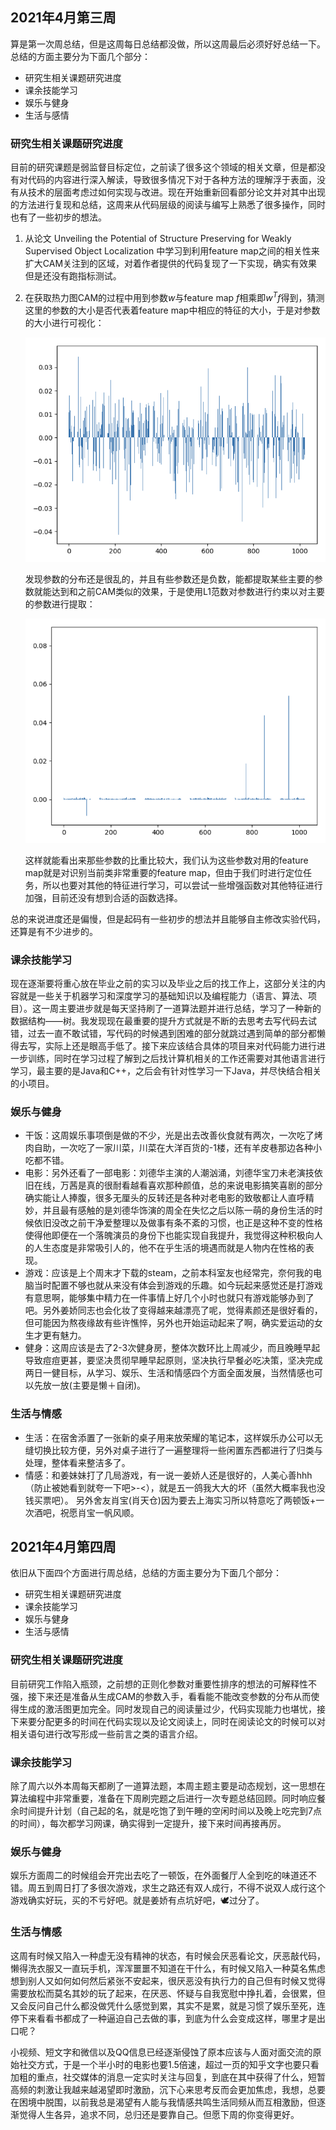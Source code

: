 ## 2021年4月第三周

算是第一次周总结，但是这周每日总结都没做，所以这周最后必须好好总结一下。总结的方面主要分为下面几个部分：

- 研究生相关课题研究进度
- 课余技能学习
- 娱乐与健身
- 生活与感情

### 研究生相关课题研究进度

目前的研究课题是弱监督目标定位，之前读了很多这个领域的相关文章，但是都没有对代码的内容进行深入解读，导致很多情况下对于各种方法的理解浮于表面，没有从技术的层面考虑过如何实现与改进。现在开始重新回看部分论文并对其中出现的方法进行复现和总结，这周来从代码层级的阅读与编写上熟悉了很多操作，同时也有了一些初步的想法。

1. 从论文 Unveiling the Potential of Structure Preserving for Weakly Supervised Object Localization 中学习到利用feature map之间的相关性来扩大CAM关注到的区域，对着作者提供的代码复现了一下实现，确实有效果但是还没有跑指标测试。

2. 在获取热力图CAM的过程中用到参数$w$与feature map $f$相乘即$w^Tf$得到，猜测这里的参数的大小是否代表着feature map中相应的特征的大小，于是对参数的大小进行可视化：

   ![image-20210418192844090](image-20210418192844090.png)

   发现参数的分布还是很乱的，并且有些参数还是负数，能都提取某些主要的参数就能达到和之前CAM类似的效果，于是使用L1范数对参数进行约束以对主要的参数进行提取：

   ![image-20210418193041070](image-20210418193041070.png)

   这样就能看出来那些参数的比重比较大，我们认为这些参数对用的feature map就是对识别当前类非常重要的feature map，但由于我们时进行定位任务，所以也要对其他的特征进行学习，可以尝试一些增强函数对其他特征进行加强，目前还没有想到合适的函数选择。

总的来说进度还是偏慢，但是起码有一些初步的想法并且能够自主修改实验代码，还算是有不少进步的。

### 课余技能学习

现在逐渐要将重心放在毕业之前的实习以及毕业之后的找工作上，这部分关注的内容就是一些关于机器学习和深度学习的基础知识以及编程能力（语言、算法、项目）。这一周主要进步就是每天坚持刷了一道算法题并进行总结，学习了一种新的数据结构——树。我发现现在最重要的提升方式就是不断的去思考去写代码去试错，过去一直不敢试错，写代码的时候遇到困难的部分就跳过遇到简单的部分都懒得去写，实际上还是眼高手低了。接下来应该结合具体的项目来对代码能力进行进一步训练，同时在学习过程了解到之后找计算机相关的工作还需要对其他语言进行学习，最主要的是Java和C++，之后会有针对性学习一下Java，并尽快结合相关的小项目。

### 娱乐与健身

- 干饭：这周娱乐事项倒是做的不少，光是出去改善伙食就有两次，一次吃了烤肉自助，一次吃了一家川菜，川菜在大洋百货的-1楼，还有羊皮巷那边各种小吃都不错。
- 电影：另外还看了一部电影：刘德华主演的人潮汹涌，刘德华宝刀未老演技依旧在线，万茜是真的很耐看越看喜欢那种颜值，总的来说电影搞笑喜剧的部分确实能让人捧腹，很多无厘头的反转还是各种对老电影的致敬都让人直呼精妙，并且最有感触的是刘德华饰演的周全在失忆之后以陈一萌的身份生活的时候依旧没改之前干净爱整理以及做事有条不紊的习惯，也正是这种不变的性格使得他即便在一个落魄演员的身份下也能实现自我提升，我觉得这种积极向人的人生态度是非常吸引人的，他不在乎生活的境遇而就是人物内在性格的表现。
- 游戏：应该是上个周末才下载的steam，之前本科室友也经常完，奈何我的电脑当时配置不够也就从来没有体会到游戏的乐趣。如今玩起来感觉还是打游戏有意思啊，能够集中精力在一件事情上好几个小时也就只有游戏能够办到了吧。另外姜娇同志也会化妆了变得越来越漂亮了呢，觉得素颜还是很好看的，但可能因为熬夜缘故有些许憔悴，另外也开始运动起来了啊，确实爱运动的女生才更有魅力。
- 健身：这周应该是去了2-3次健身房，整体次数环比上周减少，而且晚睡早起导致痘痘更甚，要坚决贯彻早睡早起原则，坚决执行早餐必吃决策，坚决完成两日一健目标，从学习、娱乐、生活和情感四个方面全面发展，当然情感也可以先放一放(主要是懒＋自闭)。

### 生活与情感

- 生活：在宿舍添置了一张新的桌子用来放荣耀的笔记本，这样娱乐办公可以无缝切换比较方便，另外对桌子进行了一遍整理将一些闲置东西都进行了归类与处理，整体看来整洁多了。
- 情感：和姜妹妹打了几局游戏，有一说一姜娇人还是很好的，人美心善hhh（防止被她看到就夸一下吧>-<），就是五一鸽我大大的坏（虽然大概率我也没钱买票吧）。  另外舍友肖宝(肖天仓)因为要去上海实习所以特意吃了两顿饭+一次酒吧，祝愿肖宝一帆风顺。



## 2021年4月第四周

依旧从下面四个方面进行周总结，总结的方面主要分为下面几个部分：

- 研究生相关课题研究进度
- 课余技能学习
- 娱乐与健身
- 生活与感情

### 研究生相关课题研究进度

目前研究工作陷入瓶颈，之前想的正则化参数对重要性排序的想法的可解释性不强，接下来还是准备从生成CAM的参数入手，看看能不能改变参数的分布从而使得生成的激活图更加完全。同时发现自己的阅读量过少，代码实现能力也堪忧，接下来要分配更多的时间在代码实现以及论文阅读上，同时在阅读论文的时候可以对相关语句进行改写形成一些前言之类的语言介绍。

### 课余技能学习

除了周六以外本周每天都刷了一道算法题，本周主题主要是动态规划，这一思想在算法编程中非常重要，准备在下周刷完题之后进行一次专题总结回顾。同时响应餐余时间提升计划（自己起的名，就是吃饱了到午睡的空闲时间以及晚上吃完到7点的时间），每次都学习网课，确实得到一定提升，接下来时间再接再厉。

### 娱乐与健身

娱乐方面周二的时候组会开完出去吃了一顿饭，在外面餐厅人全到吃的味道还不错。周五到周日打了多很次游戏，求生之路还有双人成行，不得不说双人成行这个游戏确实好玩，买的不亏好吧。就是姜娇有点坑好吧，🕊过分了。

### 生活与情感

这周有时候又陷入一种虚无没有精神的状态，有时候会厌恶看论文，厌恶敲代码，懒得洗衣服又一直玩手机，浑浑噩噩不知道在干什么，有时候又陷入一种莫名焦虑想到别人又如何如何然后紧张不安起来，很厌恶没有执行力的自己但有时候又觉得需要放松而莫名其妙的玩了起来，在厌恶、怀疑与自我宽慰中挣扎着，会很累，但又会反问自己什么都没做凭什么感觉到累，其实不是累，就是习惯了娱乐至死，连停下来看看书都成了一种逼迫自己去做的事，到底为什么会变成这样，哪里才是出口呢？

小视频、短文字和微信以及QQ信息已经逐渐侵蚀了原本应该与人面对面交流的原始社交方式，于是一个半小时的电影也要1.5倍速，超过一页的知乎文字也要只看加粗的重点，社交媒体的消息一定实时关注与回复，到底在其中获得了什么，短暂高频的刺激让我越来越渴望即时激励，沉下心来思考反而会更加焦虑，我想，总要在困境中脱围，以前我总是渴望有人能与我情感共鸣生活同频从而互相激励，但逐渐觉得人生各异，追求不同，总归还是要靠自己。但愿下周的你变得更好。























